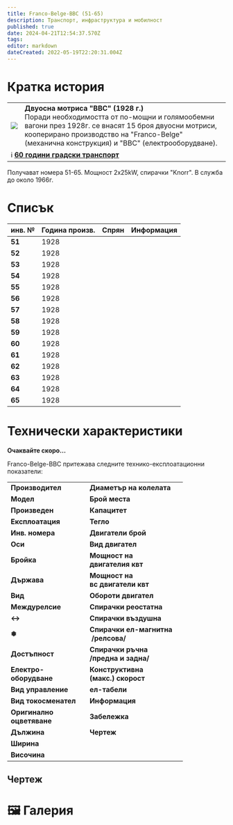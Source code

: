 ```yaml
---
title: Franco-Belge-BBC (51-65)
description: Транспорт, инфраструктура и мобилност
published: true
date: 2024-04-21T12:54:37.570Z
tags: 
editor: markdown
dateCreated: 2022-05-19T22:20:31.004Z
---
```


# Кратка история
<!--следващ пост--> 
<div class="table-responsive"><table style="width:100%"><tr>
<td><img src="http://46.10.181.183:1518/trinmo/gallery/60-godini/str51-tm59.jpg"></td>
<td><b>Двуосна мотриса "BBC" (1928 г.)</b><br>Поради необходимостта от по-мощни и голямообемни вагони през 1928г. се внасят 15 броя двуосни мотриси, кооперирано производство на "Franco-Belge" (механична конструкция) и "ВВС" (електрооборудване).</td></tr>
  <td colspan=2 > ℹ️  <a href="/bg/literature/anniversary/60-years-public-transport"><b>60 години градски транспорт</b></a></td></table></div>
  
 Получават номера 51-65. Мощност 2х25kW, спирачки "Knorr". В служба до около 1966г.

# Списък

| **инв. №** | **Година произв.** | Спрян | Информация |
| --- | --- | --- | --- |
| **51** | 1928 |     |     |
| **52** | 1928 |     |     |
| **53** | 1928 |     |     |
| **54** | 1928 |     |     |
| **55** | 1928 |     |     |
| **56** | 1928 |     |     |
| **57** | 1928 |     |     |
| **58** | 1928 |     |     |
| **59** | 1928 |     |     |
| **60** | 1928 |     |     |
| **61** | 1928 |     |     |
| **62** | 1928 |     |     |
| **63** | 1928 |     |     |
| **64** | 1928 |     |     |
| **65** | 1928 |     |     |

# Технически характеристики

**Oчаквайте скоро…**

Franco-Belge-BBC притежава следните технико-експлоатационни показатели:

|     |     |     |     |
| --- | --- | --- | --- |
| **Производител** |     | **Диаметър на колелата** |     |
| **Модел** |     | **Брой места** |     |
| **Произведен** |     | **Капацитет** |     |
| **Експлоатация** |     | **Тегло** |     |
| **Инв. номера** |     | **Двигатели брой** |     |
| **Оси** |     | **Вид двигател** |     |
| **Бройка** |     | **Мощност на**   <br>**двигателия квт** |     |
| **Държава** |     | **Мощност на**   <br>**вс двигатели квт** |     |
| **Вид** |     | **Обороти двигател** |     |
| **Междурелсие** |     | **Спирачки реостатна** |     |
| **↔** |     | **Спирачки въздушна** |     |
| **❅** |     | **Спирачки ел-магнитна**  <br> **/релсова/** |     |
| **Достъпност** |     | **Спирачки ръчна**  <br>**/предна и задна/** |     |
| **Електро-**  <br>**оборудване** |     | **Конструктивна**   <br>**(макс.) скорост** |     |
| **Вид управление** |     | **ел-табели** |     |
| **Вид токосменател** |     | **Информация** |     |
| **Оригинално**  <br>**оцветяване** |     | **Забележка** |     |
| **Дължина** |     | **Чертеж** |     |
| **Ширина** |     |     |     |
| **Височина** |     |     |     |

## Чертеж

# 🖼️ Галерия